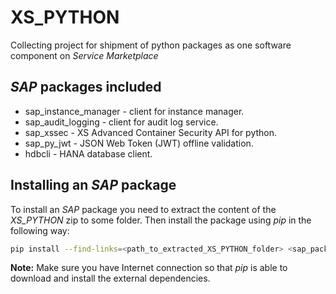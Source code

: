 # XS_PYTHON
Collecting project for shipment of python packages as one software component on *Service Marketplace*

## *SAP* packages included
 * sap_instance_manager - client for instance manager.
 * sap_audit_logging - client for audit log service.
 * sap_xssec - XS Advanced Container Security API for python.
 * sap_py_jwt - JSON Web Token (JWT) offline validation.
 * hdbcli - HANA database client.

## Installing an *SAP* package
To install an *SAP* package you need to extract the content of the *XS_PYTHON* zip to some folder.
Then install the package using *pip* in the following way:
```sh
pip install --find-links=<path_to_extracted_XS_PYTHON_folder> <sap_package_name>
```
 **Note:** Make sure you have Internet connection so that *pip* is able to download and install the external dependencies.
